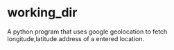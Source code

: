 # working_dir

A python program that uses google geolocation to fetch
longitude,latitude.address of a entered location.
